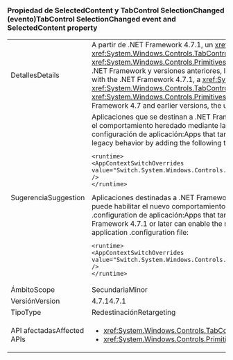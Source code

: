 ### <a name="tabcontrol-selectionchanged-event-and-selectedcontent-property"></a><span data-ttu-id="527ed-101">Propiedad de SelectedContent y TabControl SelectionChanged (evento)</span><span class="sxs-lookup"><span data-stu-id="527ed-101">TabControl SelectionChanged event and SelectedContent property</span></span>

|   |   |
|---|---|
|<span data-ttu-id="527ed-102">Detalles</span><span class="sxs-lookup"><span data-stu-id="527ed-102">Details</span></span>|<span data-ttu-id="527ed-103">A partir de .NET Framework 4.7.1, un <xref:System.Windows.Controls.TabControl> actualiza el valor de su <xref:System.Windows.Controls.TabControl.SelectedContent> propiedad antes de generar el <xref:System.Windows.Controls.Primitives.Selector.SelectionChanged> eventos cuando cambia su selección. 4.7 de .NET Framework y versiones anteriores, la actualización a SelectedContent ha ocurrido después del evento.</span><span class="sxs-lookup"><span data-stu-id="527ed-103">Starting with the .NET Framework 4.7.1, a <xref:System.Windows.Controls.TabControl> updates the value of its <xref:System.Windows.Controls.TabControl.SelectedContent> property before raising the <xref:System.Windows.Controls.Primitives.Selector.SelectionChanged> event, when its selection changes.In the .NET Framework 4.7 and earlier versions, the update to SelectedContent happened after the event.</span></span>|
|<span data-ttu-id="527ed-104">Sugerencia</span><span class="sxs-lookup"><span data-stu-id="527ed-104">Suggestion</span></span>|<span data-ttu-id="527ed-105">Aplicaciones que se destinan a .NET Framework 4.7.1 o versiones posteriores pueden optar por esto cambiar y usar el comportamiento heredado mediante la adición de las siguientes acciones para la <code>&lt;runtime&gt;</code> sección del archivo de configuración de aplicación:</span><span class="sxs-lookup"><span data-stu-id="527ed-105">Apps that target the .NET Framework 4.7.1 or later can opt out of this change and use legacy behavior by adding the following to the <code>&lt;runtime&gt;</code> section of the application configuration file:</span></span><pre><code class="language-xml">&lt;runtime&gt;&#13;&#10;&lt;AppContextSwitchOverrides value=&quot;Switch.System.Windows.Controls.TabControl.SelectionPropertiesCanLagBehindSelectionChangedEvent=true&quot; /&gt;&#13;&#10;&lt;/runtime&gt;&#13;&#10;</code></pre><span data-ttu-id="527ed-106">Aplicaciones destinadas a .NET Framework 4.7 o anterior pero se ejecutan en .NET Framework 4.7.1 o más adelante, puede habilitar el nuevo comportamiento agregando la siguiente línea a la <code>&lt;runtime&gt;</code> sección del archivo de .configuration de aplicación:</span><span class="sxs-lookup"><span data-stu-id="527ed-106">Apps that target the .NET Framework 4.7 or earlier but are running on the .NET Framework 4.7.1 or later can enable the new behavior by adding the following line to the <code>&lt;runtime&gt;</code> section of the application .configuration file:</span></span><pre><code class="language-xml">&lt;runtime&gt;&#13;&#10;&lt;AppContextSwitchOverrides value=&quot;Switch.System.Windows.Controls.TabControl.SelectionPropertiesCanLagBehindSelectionChangedEvent=false&quot; /&gt;&#13;&#10;&lt;/runtime&gt;&#13;&#10;</code></pre>|
|<span data-ttu-id="527ed-107">Ámbito</span><span class="sxs-lookup"><span data-stu-id="527ed-107">Scope</span></span>|<span data-ttu-id="527ed-108">Secundaria</span><span class="sxs-lookup"><span data-stu-id="527ed-108">Minor</span></span>|
|<span data-ttu-id="527ed-109">Versión</span><span class="sxs-lookup"><span data-stu-id="527ed-109">Version</span></span>|<span data-ttu-id="527ed-110">4.7.1</span><span class="sxs-lookup"><span data-stu-id="527ed-110">4.7.1</span></span>|
|<span data-ttu-id="527ed-111">Tipo</span><span class="sxs-lookup"><span data-stu-id="527ed-111">Type</span></span>|<span data-ttu-id="527ed-112">Redestinación</span><span class="sxs-lookup"><span data-stu-id="527ed-112">Retargeting</span></span>|
|<span data-ttu-id="527ed-113">API afectadas</span><span class="sxs-lookup"><span data-stu-id="527ed-113">Affected APIs</span></span>|<ul><li><xref:System.Windows.Controls.TabControl.SelectedContent?displayProperty=nameWithType></li><li><xref:System.Windows.Controls.Primitives.Selector.SelectionChanged?displayProperty=nameWithType></li></ul>|

